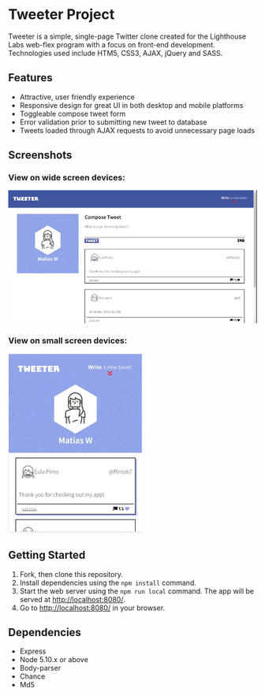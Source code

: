 # Tweeter Project

Tweeter is a simple, single-page Twitter clone created for the Lighthouse Labs web-flex program with a focus on front-end development. Technologies used include HTM5, CSS3, AJAX, jQuery and SASS. 

## Features

- Attractive, user friendly experience
- Responsive design for great UI in both desktop and mobile platforms
- Toggleable compose tweet form
- Error validation prior to submitting new tweet to database
- Tweets loaded through AJAX requests to avoid unnecessary page loads

## Screenshots

### View on wide screen devices: 

!["View on wide screen devices"](https://github.com/MatiasWengiel/tweeter/blob/master/docs/tweeter-wide-screen-view.jpg)

### View on small screen devices:

!["View on small screen devices"](https://github.com/MatiasWengiel/tweeter/blob/master/docs/tweeter-narrow-screen-view.jpg)

## Getting Started

1. Fork, then clone this repository.
2. Install <a name="dependencies">dependencies</a> using the `npm install` command.
3. Start the web server using the `npm run local` command. The app will be served at <http://localhost:8080/>.
4. Go to <http://localhost:8080/> in your browser.

## Dependencies

- Express
- Node 5.10.x or above
- Body-parser
- Chance
- Md5
